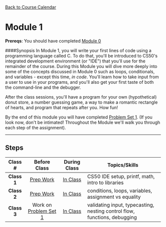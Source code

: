 [Back to Course Calendar](../../..)
# Module 1

**Prereqs**: You should have completed [Module 0](../../../module0)

####Synopsis
In Module 1, you will write your first lines of code using a programming language called C. To do that, you'll be introduced to CS50's integrated development environment (or "IDE") that you'll use for the remainder of the course. During this Module you will dive more deeply into some of the concepts discussed in Module 0 such as loops, conditionals, and variables - except this time, _in code_. You'll learn how to take input from a user to use in your programs, and you'll also get your first taste of both the command-line and the debugger. 

After the class sessions, you'll have a program for your own (hypothetical) donut store, a number guessing game, a way to make a romantic rectangle of hearts, and program that repeats after you. How fun!

By the end of this module you will have completed <a href="http://cdn.cs50.net/2015/fall/psets/1/pset1/pset1.html#getting_started" target="_blank">Problem Set 1</a>. (If you look now, don't be intimated! Throughout the Module we'll walk you through each step of the assignment).

*** 

## Steps

Class # | Before Class | During Class | Topics/Skills
:--------:|:------------:|:------------:|-----------------------|
**Class 1**| [Prep Work](./materials/class1-prep) | [In Class](./materials/class1) | CS50 IDE setup, printf, math, intro to libraries|
**Class 2**| [Prep Work](./materials/class2-prep) | [In Class](./materials/class2) | conditions, loops, variables, assignment vs equality|
**Class 3**| Work on <a href="http://cdn.cs50.net/2015/fall/psets/1/pset1/pset1.html#getting_started" target="_blank">Problem Set 1</a> | [In Class](./materials/class3) | validating input, typecasting, nesting control flow, functions, debugging|




